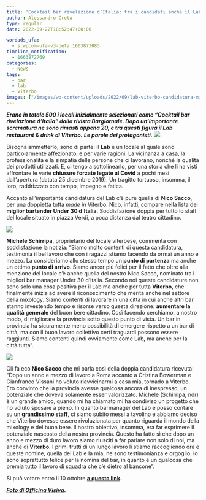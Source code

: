 ```yaml
---
title: 'Cocktail bar rivelazione d’Italia: tra i candidati anche il Lab di Viterbo'
author: Alessandro Creta
type: regular
date: 2022-09-22T18:52:47+00:00

wordads_ufa:
  - s:wpcom-ufa-v3-beta:1663873083
timeline_notification:
  - 1663872769
categories:
  - News
tags:
  - bar
  - lab
  - viterbo
images: ["/images/wp-content/uploads/2022/09/lab-viterbo-candidatura-miglior-bar.webp"]
---
```

_**Erano in totale 500 i locali inizialmente selezionati come “Cocktail bar rivelazione d’Italia” dalla rivista Bargiornale. Dopo un’importante scrematura ne sono rimasti appena 20, e tra questi figura il Lab restaurant & drink di Viterbo.**_ **_Le parole dei protagonisti._**
![](/images/wp-content/uploads/2022/09/lab-viterbo-miglior-bar-officina-visiva.webp)
 

Bisogna ammetterlo, sono di parte: il **Lab** è un locale al quale sono particolarmente affezionato, e per varie ragioni. La vicinanza a casa, la professionalità e la simpatia delle persone che ci lavorano, nonché la qualità dei prodotti utilizzati. E, ci tengo a sottolinearlo, per una storia che li ha visti affrontare le varie **chiusure forzate legate al Covid** a pochi mesi dall’apertura (datata 25 dicembre 2019). Un tragitto tortuoso, insomma, il loro, raddrizzato con tempo, impegno e fatica.

Accanto all’importante candidatura del Lab c’è pure quella di **Nico Sacco**, per una doppietta tutta _made in_ Viterbo. Nico, infatti, compare nella lista dei **miglior bartender Under 30 d’Italia**. Soddisfazione doppia per tutto lo staff del locale situato in piazza Verdi, a poca distanza dal teatro cittadino.

![](/images/wp-content/uploads/2022/09/officina-visiva-lab-nico-sacco-alessandro-creta-06-638x425-1.webp)
 

**Michele Schirripa**, proprietario del locale viterbese, commenta con soddisfazione la notizia: “Siamo molto contenti di questa candidatura, testimonia il bel lavoro che con i ragazzi stiamo facendo da ormai un anno e mezzo. La consideriamo allo stesso tempo un **punto di partenza** ma anche un ottimo **punto di arrivo**. Siamo ancor più felici per il fatto che oltre alla menzione del locale c’è anche quella del nostro Nico Sacco, nominato tra i migliori bar manager Under 30 d’Italia. Secondo noi queste candidature non sono solo una cosa positiva per il Lab ma anche per tutta **Viterbo**, che finalmente inizia ad avere il riconoscimento che merita anche nel settore della mixology. Siamo contenti di lavorare in una città in cui anche altri bar stanno investendo tempo e risorse verso questa direzione: **aumentare la qualità generale** del buon bere cittadino. Così facendo cerchiamo, a nostro modo, di migliorare la provincia sotto questo punto di vista. Un bar in provincia ha sicuramente meno possibilità di emergere rispetto a un bar di città, ma con il buon lavoro collettivo certi traguardi possono essere raggiunti. Siamo contenti quindi ovviamente come Lab, ma anche per la città tutta”.

![](/images/wp-content/uploads/2022/09/img_4403.webp)
 

Gli fa eco **Nico Sacco** che mi parla così della doppia candidatura ricevuta: “Dopo un anno e mezzo di lavoro a Roma accanto a Cristina Bowerman e Gianfranco Vissani ho voluto riavvicinarmi a casa mia, tornado a Viterbo. Ero convinto che la provincia avesse qualcosa ancora di inespresso, un potenziale che doveva solamente esser valorizzato. Michele (Schirripa, ndr) è un grande amico, quando mi ha chiamato mi ha condiviso un progetto che ho voluto sposare a pieno. In quanto barmanager del Lab e posso contare su un **grandissimo staff**, ci siamo subito messi a tavolino e abbiamo deciso che Viterbo dovesse essere rivoluzionata per quanto riguarda il mondo della mixology e del buon bere. Il nostro obiettivo, insomma, era far esprimere il potenziale nascosto della nostra provincia. Questo ha fatto sì che dopo un anno e mezzo di duro lavoro siamo riusciti a far parlare non solo di noi, ma anche di **Viterbo**. I primi frutti di un lungo lavoro li stiamo raccogliendo ora e queste nomine, quella del Lab e la mia, ne sono testimonianza e orgoglio. Io sono soprattutto felice per la nomina del bar, in quanto è un qualcosa che premia tutto il lavoro di squadra che c’è dietro al bancone”.

Si può votare entro il 10 ottobre **<a rel="noreferrer noopener" href="https://www.bargiornale.it/bar-awards/ barawards-2022-locali-finalisti-vota/" target="_blank">a questo link</a>.**

**_<a href="https://www.officinavisiva.it/" target="_blank" rel="noreferrer noopener">Foto di Officina Visiva</a>._**